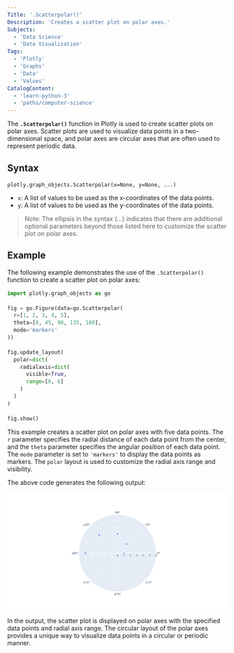 ```yaml
---
Title: '.Scatterpolar()'
Description: 'Creates a scatter plot on polar axes.'
Subjects:
  - 'Data Science'
  - 'Data Visualization'
Tags:
  - 'Plotly'
  - 'Graphs'
  - 'Data'
  - 'Values'
CatalogContent:
  - 'learn-python-3'
  - 'paths/computer-science'
---
```


The **`.Scatterpolar()`** function in Plotly is used to create scatter plots on polar axes. Scatter plots are used to visualize data points in a two-dimensional space, and polar axes are circular axes that are often used to represent periodic data. 

## Syntax

```pseudo
plotly.graph_objects.Scatterpolar(x=None, y=None, ...)
```           

- `x`: A list of values to be used as the x-coordinates of the data points.  
- `y`: A list of values to be used as the y-coordinates of the data points.  

> Note: The ellipsis in the syntax (...) indicates that there are additional optional parameters beyond those listed here to customize the scatter plot on polar axes.   

## Example

The following example demonstrates the use of the `.Scatterpolar()` function to create a scatter plot on polar axes:

```py
import plotly.graph_objects as go

fig = go.Figure(data=go.Scatterpolar(
  r=[1, 2, 3, 4, 5],
  theta=[0, 45, 90, 135, 180],
  mode='markers'
))            

fig.update_layout(
  polar=dict(
    radialaxis=dict(
      visible=True,
      range=[0, 6]
    )
  )
)             

fig.show()
```         

This example creates a scatter plot on polar axes with five data points. The `r` parameter specifies the radial distance of each data point from the center, and the `theta` parameter specifies the angular position of each data point. The `mode` parameter is set to `'markers'` to display the data points as markers. The `polar` layout is used to customize the radial axis range and visibility.               

The above code generates the following output:  

![Output of the above example on scatter plots on polar axes in Plotly](https://raw.githubusercontent.com/Codecademy/docs/main/media/plotly-scatterpolar-example.png)

In the output, the scatter plot is displayed on polar axes with the specified data points and radial axis range. The circular layout of the polar axes provides a unique way to visualize data points in a circular or periodic manner. 
